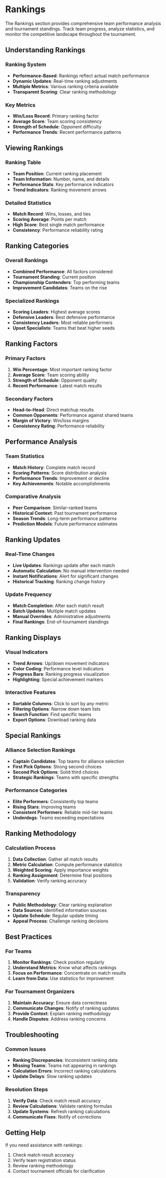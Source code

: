 # Rankings

The Rankings section provides comprehensive team performance analysis and tournament standings. Track team progress, analyze statistics, and monitor the competitive landscape throughout the tournament.

## Understanding Rankings

### Ranking System

- **Performance-Based**: Rankings reflect actual match performance
- **Dynamic Updates**: Real-time ranking adjustments
- **Multiple Metrics**: Various ranking criteria available
- **Transparent Scoring**: Clear ranking methodology

### Key Metrics

- **Win/Loss Record**: Primary ranking factor
- **Average Score**: Team scoring consistency
- **Strength of Schedule**: Opponent difficulty
- **Performance Trends**: Recent performance patterns

## Viewing Rankings

### Ranking Table

- **Team Position**: Current ranking placement
- **Team Information**: Number, name, and details
- **Performance Stats**: Key performance indicators
- **Trend Indicators**: Ranking movement arrows

### Detailed Statistics

- **Match Record**: Wins, losses, and ties
- **Scoring Average**: Points per match
- **High Score**: Best single match performance
- **Consistency**: Performance reliability rating

## Ranking Categories

### Overall Rankings

- **Combined Performance**: All factors considered
- **Tournament Standing**: Current position
- **Championship Contenders**: Top performing teams
- **Improvement Candidates**: Teams on the rise

### Specialized Rankings

- **Scoring Leaders**: Highest average scores
- **Defensive Leaders**: Best defensive performance
- **Consistency Leaders**: Most reliable performers
- **Upset Specialists**: Teams that beat higher seeds

## Ranking Factors

### Primary Factors

1. **Win Percentage**: Most important ranking factor
2. **Average Score**: Team scoring ability
3. **Strength of Schedule**: Opponent quality
4. **Recent Performance**: Latest match results

### Secondary Factors

- **Head-to-Head**: Direct matchup results
- **Common Opponents**: Performance against shared teams
- **Margin of Victory**: Win/loss margins
- **Consistency Rating**: Performance reliability

## Performance Analysis

### Team Statistics

- **Match History**: Complete match record
- **Scoring Patterns**: Score distribution analysis
- **Performance Trends**: Improvement or decline
- **Key Achievements**: Notable accomplishments

### Comparative Analysis

- **Peer Comparison**: Similar-ranked teams
- **Historical Context**: Past tournament performance
- **Season Trends**: Long-term performance patterns
- **Prediction Models**: Future performance estimates

## Ranking Updates

### Real-Time Changes

- **Live Updates**: Rankings update after each match
- **Automatic Calculation**: No manual intervention needed
- **Instant Notifications**: Alert for significant changes
- **Historical Tracking**: Ranking change history

### Update Frequency

- **Match Completion**: After each match result
- **Batch Updates**: Multiple match updates
- **Manual Overrides**: Administrative adjustments
- **Final Rankings**: End-of-tournament standings

## Ranking Displays

### Visual Indicators

- **Trend Arrows**: Up/down movement indicators
- **Color Coding**: Performance level indicators
- **Progress Bars**: Ranking progress visualization
- **Highlighting**: Special achievement markers

### Interactive Features

- **Sortable Columns**: Click to sort by any metric
- **Filtering Options**: Narrow down team lists
- **Search Function**: Find specific teams
- **Export Options**: Download ranking data

## Special Rankings

### Alliance Selection Rankings

- **Captain Candidates**: Top teams for alliance selection
- **First Pick Options**: Strong second choices
- **Second Pick Options**: Solid third choices
- **Strategic Rankings**: Teams with specific strengths

### Performance Categories

- **Elite Performers**: Consistently top teams
- **Rising Stars**: Improving teams
- **Consistent Performers**: Reliable mid-tier teams
- **Underdogs**: Teams exceeding expectations

## Ranking Methodology

### Calculation Process

1. **Data Collection**: Gather all match results
2. **Metric Calculation**: Compute performance statistics
3. **Weighted Scoring**: Apply importance weights
4. **Ranking Assignment**: Determine final positions
5. **Validation**: Verify ranking accuracy

### Transparency

- **Public Methodology**: Clear ranking explanation
- **Data Sources**: Identified information sources
- **Update Schedule**: Regular update timing
- **Appeal Process**: Challenge ranking decisions

## Best Practices

### For Teams

1. **Monitor Rankings**: Check position regularly
2. **Understand Metrics**: Know what affects rankings
3. **Focus on Performance**: Concentrate on match results
4. **Learn from Data**: Use statistics for improvement

### For Tournament Organizers

1. **Maintain Accuracy**: Ensure data correctness
2. **Communicate Changes**: Notify of ranking updates
3. **Provide Context**: Explain ranking methodology
4. **Handle Disputes**: Address ranking concerns

## Troubleshooting

### Common Issues

- **Ranking Discrepancies**: Inconsistent ranking data
- **Missing Teams**: Teams not appearing in rankings
- **Calculation Errors**: Incorrect ranking calculations
- **Update Delays**: Slow ranking updates

### Resolution Steps

1. **Verify Data**: Check match result accuracy
2. **Review Calculations**: Validate ranking formulas
3. **Update Systems**: Refresh ranking calculations
4. **Communicate Fixes**: Notify of corrections

## Getting Help

If you need assistance with rankings:

1. Check match result accuracy
2. Verify team registration status
3. Review ranking methodology
4. Contact tournament officials for clarification
